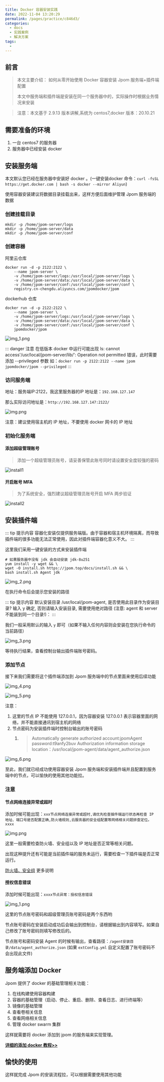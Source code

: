 ```yaml
---
title: Docker 容器安装实践
date: 2022-11-04 13:20:29
permalink: /pages/practice/c846d3/
categories:
  - docs
  - 实践案例
  - 解决方案
tags:
  - 
---
```


## 前言

> 本文主要介绍：
> 如何从零开始使用 Docker 容器安装 Jpom 服务端+插件端配置
>
> 本文中服务端和插件端是安装在同一个服务器中的，实际操作时根据业务情况来安装

> 注意：本文基于 2.9.13 版本讲解,系统为 centos7,docker 版本：20.10.21

## 需要准备的环境

1. 一台 centos7 的服务器
2. 服务器中已经安装 docker

## 安装服务端

本文默认您已经在服务器中安装好 docker 。(一键安装docker 命令：`curl -fsSL https://get.docker.com | bash -s docker --mirror Aliyun`)

使用容器安装建议将数据目录挂载出来，这样方便后面维护管理 Jpom 服务端的数据

### 创建挂载目录

```shell
mkdir -p /home/jpom-server/logs
mkdir -p /home/jpom-server/data
mkdir -p /home/jpom-server/conf
```

### 创建容器

阿里云仓库

```shell
docker run -d -p 2122:2122 \
	--name jpom-server \
	-v /home/jpom-server/logs:/usr/local/jpom-server/logs \
	-v /home/jpom-server/data:/usr/local/jpom-server/data \
	-v /home/jpom-server/conf:/usr/local/jpom-server/conf \
	registry.cn-chengdu.aliyuncs.com/jpomdocker/jpom
```

dockerhub 仓库

```shell
docker run -d -p 2122:2122 \
	--name jpom-server \
	-v /home/jpom-server/logs:/usr/local/jpom-server/logs \
	-v /home/jpom-server/data:/usr/local/jpom-server/data \
	-v /home/jpom-server/conf:/usr/local/jpom-server/conf \
	jpomdocker/jpom
```

![img_1.png](/images/tutorial/install/use-docker/img_1.png)

::: danger 注意
在低版本 docker 中运行可能出现 ls: cannot access'/usr/local/jpom-server/lib/': Operation not permitted 错误，此时需要添加 --privileged 参数 如：`docker run -p 2122:2122 --name jpom jpomdocker/jpom --privileged`
:::

### 访问服务端

地址：服务端IP:2122，我这里服务器的IP 地址是：`192.168.127.147`

那么实际访问地址是：`http://192.168.127.147:2122/`

![img.png](/images/tutorial/install/use-docker/img.png)

注意：建议使用宿主机的 IP 地址，不要使用 docker 网卡的 IP 地址

### 初始化服务端


#### 添加超级管理账号

> 添加一个超级管理员账号，请妥善保管此账号同时请设置安全度较强的密码

![install1](/images/tutorial/project_dsl_java/inits1.png)

#### 开启账号 MFA

> 为了系统安全，强烈建议超级管理员账号开启 MFA 两步验证
>
![install2](/images/tutorial/project_dsl_java/inits2.png)


## 安装插件端

::: tip 提示内容
容器化安装仅提供服务端版。由于容器和宿主机环境隔离，而导致插件端的很多功能无法正常使用，因此对插件端容器化意义不大。
:::

这里我们采用一键安装的方式来安装插件端

```shell
# 如果服务器中没有 jdk 会自动安装 jdk-8u251
yum install -y wget && \
wget -O install.sh https://jpom.top/docs/install.sh && \
bash install.sh Agent jdk
```

![img_2.png](/images/tutorial/install/use-docker/img_2.png)

在执行命令后会提示您安装的路径

::: tip 提示内容
默认安装目录 /usr/local/jpom-agent, 是否使用此目录作为安装目录? 输入 y 确定, 否则请输入安装目录, 需要使用绝对路径 (注意: agent 和 server 不能装到同一个目录!)：
:::

我们一般采用默认的输入 `y` 即可（如果不输入任何内容则会安装在您执行命令的当前路径）

![img_3.png](/images/tutorial/install/use-docker/img_3.png)

等待执行结果，查看控制台输出插件端账号密码。


### 添加节点

接下来我们需要将这个插件端添加到 Jpom 服务端中的节点里面来使用后续功能

![img_4.png](/images/tutorial/install/use-docker/img_4.png)

![img_5.png](/images/tutorial/install/use-docker/img_5.png)


注意：
1. 这里的节点 IP 不能使用 127.0.0.1，因为容器安装 127.0.0.1 表示容器里面的网络，并不能直接通讯到宿主机的网络
2. 节点密码为安装插件端时控制台输出的账号密码
   1. > Automatically generate authorized account:jpomAgent  password:t9anfy2buv  Authorization information storage location：/usr/local/jpom-agent/data/agent_authorize.json
	  > 

![img_6.png](/images/tutorial/install/use-docker/img_6.png)

至此，我们就已经成功使用容器安装 Jpom 服务端和安装插件端并且配置到服务端中的节点，可以愉快的使用其他功能拉。


### 注意

#### 节点网络连接异常或超时

添加时候可能出现：`xxx节点网络连接异常或超时,请优先检查插件端运行状态再检查 IP 地址、端口号是否配置正确,防火墙规则,云服务器的安全组配置等网络相关问题排查定位。xxxx`

![img.png](/images/tutorial/install/img.png)

这里一般需要检查防火墙、安全组以及 IP 地址是否正常等相关问题。

出现这种提升还有可能是当前插件端的服务未运行，需要检查一下插件端是否正常运行。

[防火墙、安全组](/pages/FQA/proper-noun/#防火墙、安全组) 更多说明

#### 授权信息错误

添加时候可能出现：`xxxx节点异常：授权信息错误`

![img_1.png](/images/tutorial/install/img_1.png)

这里的节点账号密码和超级管理员账号密码是两个东西哟

节点账号密码在安装启动成功后会输出到控制台，请根据输出到内容填写。如果自己修改了账号密码则填写修改后的。

节点账号和密码安装 Agent 的时候有输出，查看路径：`/agent安装目录/data/agent_authorize.json` (如果 `extConfig.yml` 自定义配置了账号密码不会出现此文件)


## 服务端添加 Docker 

Jpom 提供了 docker 的基础管理相关功能：

1. 在线构建使用容器构建
2. 容器的基础管理（启动、停止、重启、删除、查看日志、进行终端等）
3. 镜像的基础管理
4. 查看卷相关信息
5. 查看网络相关信息
6. 管理 docker swarm 集群

这样就需要将 docker 添加到 jpom 的服务端来实现管理。

 
**[详细的添加 docker 教程>>](/pages/practice/docker-cli/)**


## 愉快的使用

这样就完成 Jpom 的安装流程拉，可以根据需要使用其他功能